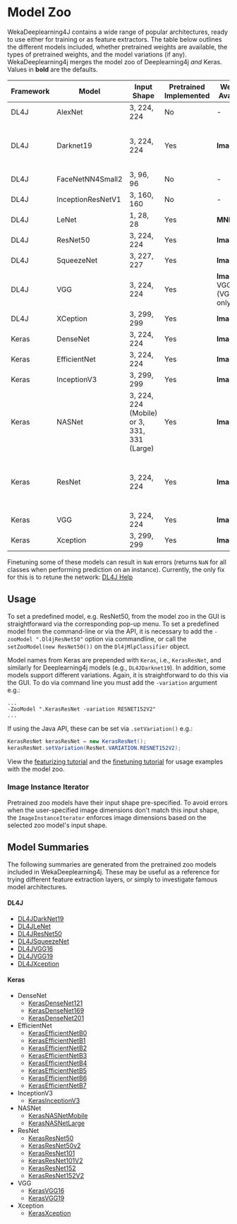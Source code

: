 # Model Zoo

WekaDeeplearning4J contains a wide range of popular architectures, ready to use either for training or as feature extractors.
The table below outlines the different models included, whether pretrained weights are available, the types of pretrained weights,
and the model variations (if any). WekaDeeplearning4j merges the model zoo of Deeplearning4j *and* Keras.
Values in **bold** are the defaults.

| Framework | Model             | Input Shape                                 | Pretrained Implemented | Weights Available                  | Varieties                            |
|-----------|-------------------|---------------------------------------------|------------------------|------------------------------------|--------------------------------------|
| DL4J      | AlexNet           | 3, 224, 224                                 | No                     | -                                  | -                                    |
| DL4J      | Darknet19         | 3, 224, 224                                 | Yes                    | **ImageNet**                       | **224x224** or 448x448 input size    |
| DL4J      | FaceNetNN4Small2  | 3, 96, 96                                   | No                     | -                                  | -                                    |
| DL4J      | InceptionResNetV1 | 3, 160, 160                                 | No                     | -                                  | -                                    |
| DL4J      | LeNet             | 1, 28, 28                                   | Yes                    | **MNIST**                          | -                                    |
| DL4J      | ResNet50          | 3, 224, 224                                 | Yes                    | **ImageNet**                       | -                                    |
| DL4J      | SqueezeNet        | 3, 227, 227                                 | Yes                    | **ImageNet**                       | -                                    |
| DL4J      | VGG               | 3, 224, 224                                 | Yes                    | **ImageNet**, VGGFace (VGG16 only) | **16**, 19                           |
| DL4J      | XCeption          | 3, 299, 299                                 | Yes                    | **ImageNet**                       | -                                    |
| Keras     | DenseNet          | 3, 224, 224                                 | Yes                    | **ImageNet**                       | **121**, 169, 201                    |
| Keras     | EfficientNet      | 3, 224, 224                                 | Yes                    | **ImageNet**                       | **B0** - B7                          |
| Keras     | InceptionV3       | 3, 299, 299                                 | Yes                    | **ImageNet**                       | -                                    |
| Keras     | NASNet            | 3, 224, 224 (Mobile) or 3, 331, 331 (Large) | Yes                    | **ImageNet**                       | **Mobile**, Large                    |
| Keras     | ResNet            | 3, 224, 224                                 | Yes                    | **ImageNet**                       | **50**, 50V2, 101, 101V2, 152, 152V2 |
| Keras     | VGG               | 3, 224, 224                                 | Yes                    | **ImageNet**                       | **16**, 19                           |
| Keras     | Xception          | 3, 299, 299                                 | Yes                    | **ImageNet**                       | -                                    |

Finetuning some of these models can result in `NaN` errors (returns `NaN` for all classes when performing prediction on an instance).
Currently, the only fix for this is to retune the network: [DL4J Help](https://deeplearning4j.konduit.ai/tuning-and-training/troubleshooting-training#nan-not-a-number-errors)

## Usage 
To set a predefined model, e.g. ResNet50, from the model zoo in the GUI is straightforward via the corresponding pop-up menu. 
To set a predefined model from the command-line or via the API, it is necessary to add the 
`-zooModel ".Dl4jResNet50"` option via commandline, or call the `setZooModel(new ResNet50())` on the `Dl4jMlpClassifier` object.

Model names from Keras are prepended with `Keras`, i.e., `KerasResNet`, and similarly for Deeplearning4j models (e.g., `DL4JDarknet19`).
In addition, some models support different variations. Again, it is straightforward to do this via the GUI. 
To do via command line you must add the `-variation` argument e.g.:

```shell
...
-ZooModel ".KerasResNet -variation RESNET152V2" 
...
```

If using the Java API, these can be set via `.setVariation()` e.g.:

```java
KerasResNet kerasResNet = new KerasResNet();
kerasResNet.setVariation(ResNet.VARIATION.RESNET152V2);
```

View the [featurizing tutorial](../examples/feature_extraction.md) and the [finetuning tutorial](../examples/train_cnn.md)
for usage examples with the model zoo.

### Image Instance Iterator

Pretrained zoo models have their input shape pre-specified. To avoid errors when the user-specified image
dimensions don't match this input shape, the `ImageInstanceIterator` enforces image dimensions
based on the selected zoo model's input shape. 

## Model Summaries

The following summaries are generated from the pretrained zoo models included in WekaDeeplearning4j. 
These may be useful as a reference for trying different feature extraction layers, or simply to
investigate famous model architectures.

#### DL4J
* [DL4JDarkNet19](model-zoo/dl4j/DL4JDarkNet19.md)
* [DL4JLeNet](model-zoo/dl4j/DL4JLeNet.md)
* [DL4JResNet50](model-zoo/dl4j/DL4JResNet50.md)
* [DL4JSqueezeNet](model-zoo/dl4j/DL4JSqueezeNet.md)
* [DL4JVGG16](model-zoo/dl4j/DL4JVGG16.md)
* [DL4JVGG19](model-zoo/dl4j/DL4JVGG19.md)
* [DL4JXception](model-zoo/dl4j/DL4JXception.md)

#### Keras
* DenseNet
    * [KerasDenseNet121](model-zoo/keras/KerasDenseNet121.md)
    * [KerasDenseNet169](model-zoo/keras/KerasDenseNet169.md)
    * [KerasDenseNet201](model-zoo/keras/KerasDenseNet201.md)
* EfficientNet
    * [KerasEfficientNetB0](model-zoo/keras/KerasEfficientNetB0.md)
    * [KerasEfficientNetB1](model-zoo/keras/KerasEfficientNetB1.md)
    * [KerasEfficientNetB2](model-zoo/keras/KerasEfficientNetB2.md)
    * [KerasEfficientNetB3](model-zoo/keras/KerasEfficientNetB3.md)
    * [KerasEfficientNetB4](model-zoo/keras/KerasEfficientNetB4.md)
    * [KerasEfficientNetB5](model-zoo/keras/KerasEfficientNetB5.md)
    * [KerasEfficientNetB6](model-zoo/keras/KerasEfficientNetB6.md)
    * [KerasEfficientNetB7](model-zoo/keras/KerasEfficientNetB7.md)
* InceptionV3
    * [KerasInceptionV3](model-zoo/keras/KerasInceptionV3.md)
* NASNet
    * [KerasNASNetMobile](model-zoo/keras/KerasNASNetMobile.md)
    * [KerasNASNetLarge](model-zoo/keras/KerasNASNetLarge.md)
* ResNet
    * [KerasResNet50](model-zoo/keras/KerasResNet50.md)
    * [KerasResNet50v2](model-zoo/keras/KerasResNet50V2.md)
    * [KerasResNet101](model-zoo/keras/KerasResNet101.md)
    * [KerasResNet101V2](model-zoo/keras/KerasResNet101V2.md)
    * [KerasResNet152](model-zoo/keras/KerasResNet152.md)
    * [KerasResNet152V2](model-zoo/keras/KerasResNet152V2.md)
* VGG
    * [KerasVGG16](model-zoo/keras/KerasVGG16.md)
    * [KerasVGG19](model-zoo/keras/KerasVGG19.md)
* Xception
    * [KerasXception](model-zoo/keras/KerasXception.md)

